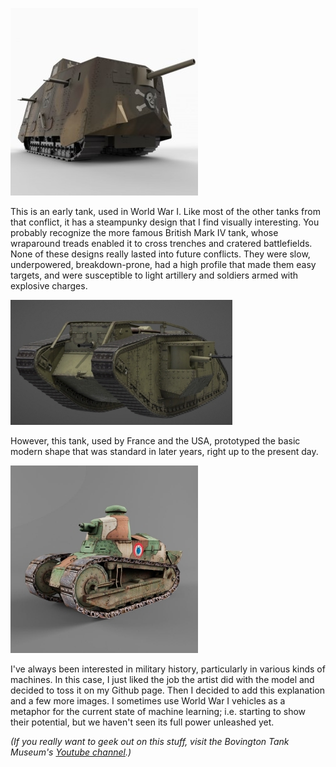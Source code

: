 ![](../images/a7v.jpg)

This is an early tank, used in World War I. Like most of the other tanks from that conflict, it has a steampunky design that I find visually interesting. You probably recognize the more famous British Mark IV tank, whose wraparound treads enabled it to cross trenches and cratered battlefields. None of these designs really lasted into future conflicts. They were slow, underpowered, breakdown-prone, had a high profile that made them easy targets, and were susceptible to light artillery and soldiers armed with explosive charges.

![](../images/MKIV.jpeg)

However, this tank, used by France and the USA, prototyped the basic modern shape that was standard in later years, right up to the present day.

![](../images/RenaultFT17.jpg)

I've always been interested in military history, particularly in various kinds of machines. In this case, I just liked the job the artist did with the model and decided to toss it on my Github page. Then I decided to add this explanation and a few more images. I sometimes use World War I vehicles as a metaphor for the current state of machine learning; i.e. starting to show their potential, but we haven't seen its full power unleashed yet.

_(If you really want to geek out on this stuff, visit the Bovington Tank Museum's [Youtube channel](https://www.youtube.com/user/TheTankMuseum).)_
